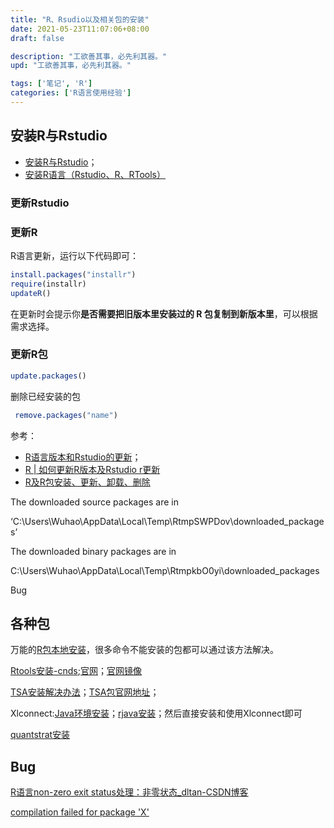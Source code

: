```yaml
---
title: "R、Rsudio以及相关包的安装"
date: 2021-05-23T11:07:06+08:00
draft: false

description: "工欲善其事，必先利其器。"
upd: "工欲善其事，必先利其器。"

tags: ['笔记', 'R']
categories: ['R语言使用经验']
---
```


<!--more-->

## 安装R与Rstudio

- [安装R与Rstudio](https://zhuanlan.zhihu.com/p/109468400)；
- [安装R语言（Rstudio、R、RTools）](https://zhuanlan.zhihu.com/p/146289185)

### 更新Rstudio

### 更新R

R语言更新，运行以下代码即可：

```R
install.packages("installr")
require(installr)
updateR()
```

在更新时会提示你**是否需要把旧版本里安装过的 R 包复制到新版本里**，可以根据需求选择。

### 更新R包

```R
update.packages()
```

删除已经安装的包


```R
 remove.packages("name")
```

参考：

- [R语言版本和Rstudio的更新](https://www.jianshu.com/p/5989f295b9e9)；
- [R | 如何更新R版本及Rstudio r更新](https://blog.csdn.net/weixin_41859179/article/details/97570369)
- [R及R包安装、更新、卸载、删除](https://www.jianshu.com/p/1017b57f8d79)


The downloaded source packages are in

‘C:\Users\Wuhao\AppData\Local\Temp\RtmpSWPDov\downloaded_packages’

 

The downloaded binary packages are in

C:\Users\Wuhao\AppData\Local\Temp\RtmpkbO0yi\downloaded_packages


Bug
 

##  各种包

万能的[R包本地安装](https://blog.csdn.net/zdx1996/article/details/86629965)，很多命令不能安装的包都可以通过该方法解决。



[Rtools安装-cnds](https://blog.csdn.net/weixin_42098685/article/details/105864543);[官网](https://cran.rstudio.com/bin/windows/Rtools/)；[官网镜像](https://mirrors.tuna.tsinghua.edu.cn/CRAN/)

 

[TSA安装解决办法](https://blog.csdn.net/chen_dal/article/details/106193038)；[TSA包官网地址](https://cran.r-project.org/src/contrib/Archive/TSA/)；

 

Xlconnect:[Java环境安装](https://www.jianshu.com/p/169bc950316b)；[rjava安装](https://www.cnblogs.com/ohshit/p/6159644.html)；然后直接安装和使用Xlconnect即可

 

[quantstrat安装](https://stackoverflow.com/questions/44891437/install-quantstrat-for-r-latest-r-version)



## Bug

[R语言non-zero exit status处理：非零状态_dltan-CSDN博客](https://blog.csdn.net/tandelin/article/details/87719623)

[compilation failed for package 'X'](https://www.jianshu.com/p/e52a091902d3)